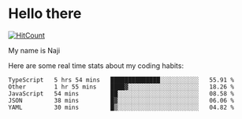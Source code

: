 # Hello there

[![HitCount](http://hits.dwyl.com/na-ji/na-ji.svg)](https://youtu.be/dQw4w9WgXcQ)

My name is Naji

Here are some real time stats about my coding habits:

<!--START_SECTION:waka-->
```text
TypeScript   5 hrs 54 mins   ██████████████░░░░░░░░░░░   55.91 % 
Other        1 hr 55 mins    ████▓░░░░░░░░░░░░░░░░░░░░   18.26 % 
JavaScript   54 mins         ██░░░░░░░░░░░░░░░░░░░░░░░   08.58 % 
JSON         38 mins         █▓░░░░░░░░░░░░░░░░░░░░░░░   06.06 % 
YAML         30 mins         █▒░░░░░░░░░░░░░░░░░░░░░░░   04.82 % 
```
<!--END_SECTION:waka-->
